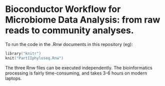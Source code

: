 # Bioconductor Workflow for Microbiome Data Analysis: from raw reads to community analyses.

To run the code in the .Rnw documents in this repository (eg):

```S
library("knitr")
knit("PartIIphyloseq.Rnw")
```

The three Rnw files can be executed independently. The bioinformatics processing is fairly time-consuming, and takes 3-6 hours on modern laptops.
